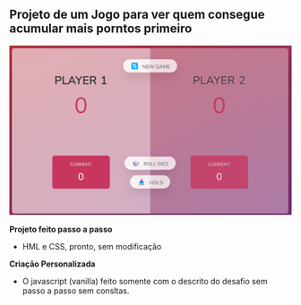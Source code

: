 ## Projeto de um Jogo para ver quem consegue acumular mais porntos primeiro

![alt text](Print.png)

**Projeto feito passo a passo**

- HML e CSS, pronto, sem modificação

**Criação Personalizada**

- O javascript (vanilla) feito somente com o descrito do desafio sem passo a passo sem consltas.
